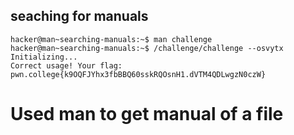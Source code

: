 ## seaching for manuals
    hacker@man~searching-manuals:~$ man challenge
    hacker@man~searching-manuals:~$ /challenge/challenge --osvytx
    Initializing...
    Correct usage! Your flag: pwn.college{k9OQFJYhx3fbBBQ60sskRQOsnH1.dVTM4QDLwgzN0czW}
# Used man to get manual of a file   
    
    
